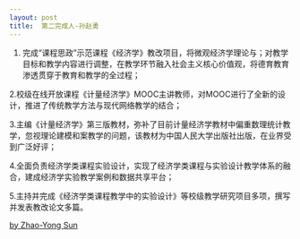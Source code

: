 ```yaml
---
layout: post
title:  第二完成人-孙赵勇
---
```


1. 完成“课程思政”示范课程《经济学》教改项目，将微观经济学理论与；对教学目标和教学内容进行调整，在教学环节融入社会主义核心价值观，将德育教育渗透贯穿于教育和教学的全过程；


2.校级在线开放课程《计量经济学》MOOC主讲教师，对MOOC进行了全新的设计，推进了传统教学方法与现代网络教学的结合；

 
3.主编《计量经济学》第三版教材，弥补了目前计量经济学教材中偏重数理统计教学，忽视理论建模和案教学的问题，该教材为中国人民大学出版社出版，在业界受到广泛好评； 


4.全面负责经济学类课程实验设计，实现了经济学类课程与实验设计教学体系的融合，建成经济学实验教学案例和数据共享平台；


5.主持并完成《经济学类课程教学中的实验设计》等校级教学研究项目多项，撰写并发表教改论文多篇。


[by Zhao-Yong Sun](https://dakuamao.github.io/kcsz.com/)
